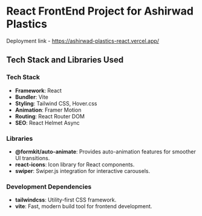# React FrontEnd Project for Ashirwad Plastics
 Deployment link -  https://ashirwad-plastics-react.vercel.app/

## Tech Stack and Libraries Used

### Tech Stack
- **Framework**: React
- **Bundler**: Vite
- **Styling**: Tailwind CSS, Hover.css
- **Animation**: Framer Motion
- **Routing**: React Router DOM
- **SEO**: React Helmet Async

### Libraries
- **@formkit/auto-animate**: Provides auto-animation features for smoother UI transitions.
- **react-icons**: Icon library for React components.
- **swiper**: Swiper.js integration for interactive carousels.

### Development Dependencies
- **tailwindcss**: Utility-first CSS framework.
- **vite**: Fast, modern build tool for frontend development.
